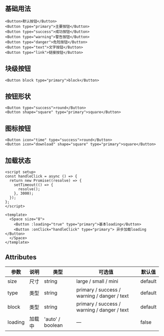 <Frame />

## 基础用法

```vue
<Button>默认按钮</Button>
<Button type="primary">主要按钮</Button>
<Button type="success">成功按钮</Button>
<Button type="warning">警告按钮</Button>
<Button type="danger">危险按钮</Button>
<Button type="text">文字按钮</Button>
<Button type="link">链接按钮</Button>
```

## 块级按钮

```vue
<Button block type="primary">block</Button>
```

## 按钮形状

```vue
<Button type="success">round</Button>
<Button shape="square" type="primary">square</Button>
```

## 图标按钮

```vue
<Button icon="time" type="success">round</Button>
<Button icon="download" shape="square" type="primary">square</Button>
```

## 加载状态

```vue
<script setup>
const handleClick = async () => {
  return new Promise((resolve) => {
    setTimeout(() => {
      resolve();
    }, 3000);
  });
};
</script>

<template>
  <Space size="8">
    <Button :loading="true" type="primary">基本loading</Button>
    <Button :onClick="handleClick" type="primary"> 异步加载loading </Button>
  </Space>
</template>
```

## Attributes

| 参数    | 说明   | 类型             | 可选值                                      | 默认值  |
| ------- | ------ | ---------------- | ------------------------------------------- | ------- |
| size    | 尺寸   | string           | large / small / mini                        | default |
| type    | 类型   | string           | primary / success / warning / danger / text | default |
| block   | 类型   | string           | primary / success / warning / danger / text | default |
| loading | 加载中 | 'auto' / boolean | —                                           | false   |
